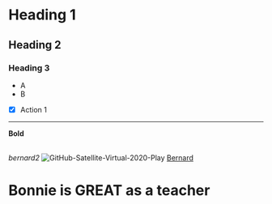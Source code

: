 # Heading 1 
  ##         Heading 2 
### Heading 3 
- A
- B
- [x] Action 1 
***
**Bold**

<br> _bernard2_
![GitHub-Satellite-Virtual-2020-Play](https://user-images.githubusercontent.com/58047362/90282368-11ad1980-de23-11ea-8223-c27718df2e7c.jpg)
[Bernard](https://www.google.com)
# Bonnie is GREAT as a teacher 
